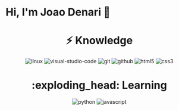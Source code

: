 # Hi, I'm Joao Denari 👋

<h1 align="center">⚡ Knowledge </h1>
<p align="center">
  <img src="https://img.shields.io/badge/Linux-FCC624?style=for-the-badge&logo=linux&logoColor=black" alt="linux">
  <img src="https://img.shields.io/badge/Visual%20Studio%20Code-0078d7.svg?style=for-the-badge&logo=visual-studio-code&logo" alt="visual-studio-code">
  <img src="https://img.shields.io/badge/git-%23F05033.svg?style=for-the-badge&logo=git&logoColor=white" alt="git">
  <img src="https://img.shields.io/badge/github-%23121011.svg?style=for-the-badge&logo=github&logoColor=white" alt="github">
  <img src="https://img.shields.io/badge/-HTML5-E96228?style=for-the-badge&logoColor=FFF&logo=html5" alt="html5">
  <img src="https://img.shields.io/badge/-CSS3-1572B6?style=for-the-badge&logoColor=FFF&logo=css3" alt="css3">
</p>

<h1 align="center">:exploding_head: Learning </h1>
<p align="center">
  <img src="https://img.shields.io/badge/-Python-3776AB?style=for-the-badge&logoColor=FFF&logo=Python" alt="python">
  <img src="https://img.shields.io/badge/-JavaScript-F2BF22?style=for-the-badge&logoColor=FFF&logo=javascript" alt="javascript">
</p>
